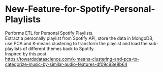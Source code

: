 # New-Feature-for-Spotify-Personal-Playlists
Performs ETL for Personal Spotify Playlists.    
Extract a personally playlist from Spotify API, store the data in MongoDB, use PCA and K-means clustering to transform the playlist and load the sub-playlists of different themes back to Spotify.    
Inspired by this post.    
https://towardsdatascience.com/k-means-clustering-and-pca-to-categorize-music-by-similar-audio-features-df09c93e8b64
